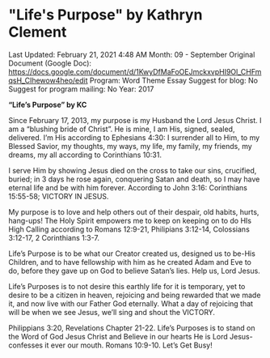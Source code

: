 # "Life's Purpose" by Kathryn Clement

Last Updated: February 21, 2021 4:48 AM
Month: 09 - September
Original Document (Google Doc): https://docs.google.com/document/d/1KwyDfMaFoOEJmckxvpHI9Ol_CHFmqsH_CIhewow4heo/edit
Program: Word Theme Essay
Suggest for blog: No
Suggest for program mailing: No
Year: 2017

**“Life’s Purpose” by KC** 

Since February 17, 2013, my purpose is my Husband the Lord Jesus Christ. I am a “blushing bride of Christ”. He is mine, I am His, signed, sealed, delivered. I’m His according to Ephesians 4:30: I surrender all to Him, to my Blessed Savior, my thoughts, my ways, my life, my family, my friends, my dreams, my all according to Corinthians 10:31.

I serve Him by showing Jesus died on the cross to take our sins, crucified, buried; in 3 days he rose again, conquering Satan and death, so I may have eternal life and be with him forever. According to John 3:16: Corinthians 15:55-58; VICTORY IN JESUS.

My purpose is to love and help others out of their despair, old habits, hurts, hang-ups! The Holy Spirit empowers me to keep on keeping on to do HIs High Calling according to Romans 12:9-21, Philipians 3:12-14, Colossians 3:12-17, 2 Corinthians 1:3-7.

Life’s Purpose is to be what our Creator created us, designed us to be-His Children, and to have fellowship with him as he created Adam and Eve to do, before they gave up on God to believe Satan’s lies. Help us, Lord Jesus.

Life’s Purposes is to not desire this earthly life for it is temporary, yet to desire to be a citizen in heaven, rejoicing and being rewarded that we made it, and now live with our Father God eternally. What a day of rejoicing that will be when we see Jesus, we’ll sing and shout the VICTORY.

Philippians 3:20, Revelations Chapter 21-22. Life’s Purposes is to stand on the Word of God Jesus Christ and Believe in our hearts He is Lord Jesus-confesses it ever our mouth. Romans 10:9-10. Let’s Get Busy!